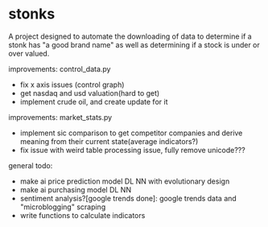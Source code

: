 # stonks
A project designed to automate the downloading of data to determine if a stonk has "a good brand name" as well as determining if a stock is under or over valued.

improvements: control_data.py
 - fix x axis issues (control graph)
 - get nasdaq and usd valuation(hard to get)
 - implement crude oil, and create update for it

improvements: market_stats.py
 - implement sic comparison to get competitor companies and derive meaning from their current state(average indicators?)
 - fix issue with weird table processing issue, fully remove unicode???

general todo:
 - make ai price prediction model DL NN with evolutionary design
 - make ai purchasing model DL NN
 - sentiment analysis?[google trends done]: google trends data and "microblogging" scraping
 - write functions to calculate indicators
